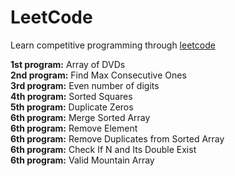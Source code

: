 # LeetCode

Learn competitive programming through [leetcode](https://leetcode.com/)

<b>1st program:</b> Array of DVDs <br/>
<b>2nd program:</b> Find Max Consecutive Ones <br/>
<b>3rd program:</b> Even number of digits <br/>
<b>4th program:</b> Sorted Squares <br/>
<b>5th program:</b> Duplicate Zeros <br/>
<b>6th program:</b> Merge Sorted Array <br/>
<b>6th program:</b> Remove Element <br/>
<b>6th program:</b> Remove Duplicates from Sorted Array <br/>
<b>6th program:</b> Check If N and Its Double Exist <br/>
<b>6th program:</b> Valid Mountain Array <br/>
